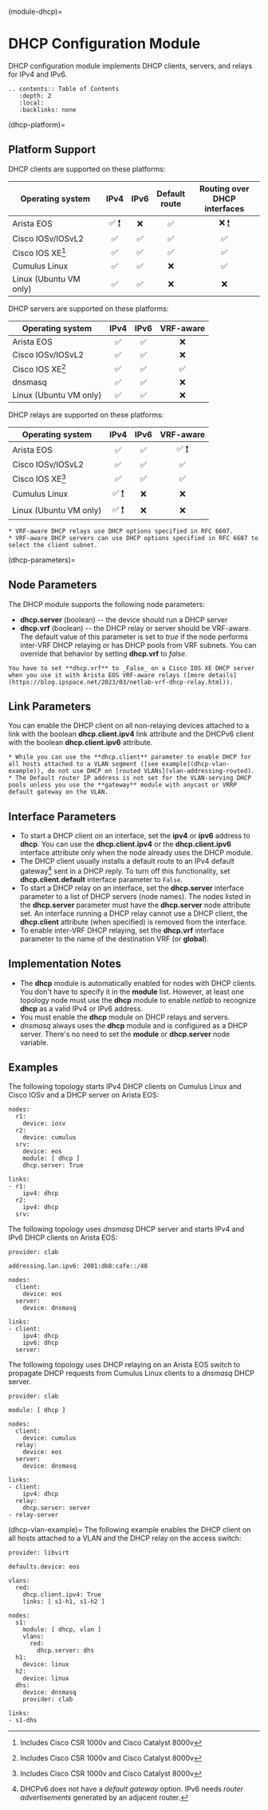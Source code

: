(module-dhcp)=
# DHCP Configuration Module

DHCP configuration module implements DHCP clients, servers, and relays for IPv4 and IPv6.

```eval_rst
.. contents:: Table of Contents
   :depth: 2
   :local:
   :backlinks: none
```

(dhcp-platform)=
## Platform Support

DHCP clients are supported on these platforms:

| Operating system      | IPv4 | IPv6 | Default<br>route | Routing over<br>DHCP interfaces |
| --------------------- | :-: | :-: | :-: | :-: |
| Arista EOS            | ✅ [❗](caveats-eos) |  ❌  | ✅  |  ❌ [❗](caveats-eos) |
| Cisco IOSv/IOSvL2     | ✅  | ✅  | ✅  | ✅  |
| Cisco IOS XE[^18v]    | ✅  | ✅  | ✅  | ✅  |
| Cumulus Linux         | ✅  | ✅  |  ❌  | ✅  |
| Linux (Ubuntu VM only)| ✅  | ✅  |  ❌  |  ❌  |

[^18v]: Includes Cisco CSR 1000v and Cisco Catalyst 8000v

DHCP servers are supported on these platforms: 

| Operating system      | IPv4 | IPv6 | VRF-aware |
| --------------------- | :-: | :-: | :-: |
| Arista EOS            | ✅  | ✅  |  ❌  |
| Cisco IOSv/IOSvL2     | ✅  | ✅  |  ❌  |
| Cisco IOS XE[^18v]    | ✅  | ✅  | ✅  |
| dnsmasq               | ✅  | ✅  |  ❌  |
| Linux (Ubuntu VM only)| ✅  | ✅  |  ❌  |

DHCP relays are supported on these platforms: 

| Operating system      | IPv4 | IPv6 | VRF-aware |
| --------------------- | :-: | :-: | :-: 
| Arista EOS            | ✅  | ✅  | ✅ [❗](caveats-eos) |
| Cisco IOSv/IOSvL2     | ✅  | ✅  | ✅  |
| Cisco IOS XE[^18v]    | ✅  | ✅  | ✅  |
| Cumulus Linux         | ✅ [❗](linux-dhcp-relay) |  ❌  |  ❌  |
| Linux (Ubuntu VM only)| ✅ [❗](linux-dhcp-relay)  |  ❌  |  ❌  |

```{tip}
* VRF-aware DHCP relays use DHCP options specified in RFC 6607.
* VRF-aware DHCP servers can use DHCP options specified in RFC 6607 to select the client subnet.
```

(dhcp-parameters)=
## Node Parameters

The DHCP module supports the following node parameters:

* **dhcp.server** (boolean) -- the device should run a DHCP server
* **dhcp.vrf** (boolean) -- the DHCP relay or server should be VRF-aware. The default value of this parameter is set to _true_ if the node performs inter-VRF DHCP relaying or has DHCP pools from VRF subnets. You can override that behavior by setting **dhcp.vrf** to _false_.

```{tip}
You have to set **‌dhcp.vrf** to _False_ on a Cisco IOS XE DHCP server when you use it with Arista EOS VRF-aware relays ([more details](https://blog.ipspace.net/2023/03/netlab-vrf-dhcp-relay.html)).
```

## Link Parameters

You can enable the DHCP client on all non-relaying devices attached to a link with the boolean **dhcp.client.ipv4** link attribute and the DHCPv6 client with the boolean **dhcp.client.ipv6** attribute.

```{warning}
* While you can use the **‌dhcp.client** parameter to enable DHCP for all hosts attached to a VLAN segment ([see example](dhcp-vlan-example)), do not use DHCP on [routed VLANs](vlan-addressing-routed).
* The Default router IP address is not set for the VLAN-serving DHCP pools unless you use the **‌gateway** module with anycast or VRRP default gateway on the VLAN.
```

## Interface Parameters

* To start a DHCP client on an interface, set the **ipv4** or **ipv6** address to **dhcp**. You can use the **dhcp.client.ipv4** or the **dhcp.client.ipv6** interface attribute only when the node already uses the DHCP module. 
* The DHCP client usually installs a default route to an IPv4 default gateway[^DGv6] sent in a DHCP reply. To turn off this functionality, set **dhcp.client.default** interface parameter to `False`.
* To start a DHCP relay on an interface, set the **dhcp.server** interface parameter to a list of DHCP servers (node names). The nodes listed in the **dhcp.server** parameter must have the **dhcp.server** node attribute set. An interface running a DHCP relay cannot use a DHCP client, the **dhcp.client** attribute (when specified) is removed from the interface.
* To enable inter-VRF DHCP relaying, set the **dhcp.vrf** interface parameter to the name of the destination VRF (or **global**).

[^DGv6]: DHCPv6 does not have a *default gateway* option. IPv6 needs _router advertisements_ generated by an adjacent router.

## Implementation Notes

* The **dhcp** module is automatically enabled for nodes with DHCP clients. You don't have to specify it in the **module** list. However, at least one topology node must use the **dhcp** module to enable _netlab_ to recognize **dhcp** as a valid IPv4 or IPv6 address.
* You must enable the **dhcp** module on DHCP relays and servers.
* *dnsmasq* always uses the **dhcp** module and is configured as a DHCP server. There's no need to set the **module** or **dhcp.server** node variable.

## Examples

The following topology starts IPv4 DHCP clients on Cumulus Linux and Cisco IOSv and a DHCP server on Arista EOS:

```
nodes:
  r1:
    device: iosv
  r2:
    device: cumulus
  srv:
    device: eos
    module: [ dhcp ]
    dhcp.server: True

links:
- r1:
    ipv4: dhcp
  r2:
    ipv4: dhcp
  srv:
```

The following topology uses *dnsmasq* DHCP server and starts IPv4 and IPv6 DHCP clients on Arista EOS:

```
provider: clab

addressing.lan.ipv6: 2001:db8:cafe::/48

nodes:
  client:
    device: eos
  server:
    device: dnsmasq

links:
- client:
    ipv4: dhcp
    ipv6: dhcp
  server:
```

The following topology uses DHCP relaying on an Arista EOS switch to propagate DHCP requests from Cumulus Linux clients to a *dnsmasq* DHCP server.

```
provider: clab

module: [ dhcp ]

nodes:
  client:
    device: cumulus
  relay:
    device: eos
  server:
    device: dnsmasq

links:
- client:
    ipv4: dhcp
  relay:
    dhcp.server: server
- relay-server
```

(dhcp-vlan-example)=
The following example enables the DHCP client on all hosts attached to a VLAN and the DHCP relay on the access switch:

```
provider: libvirt

defaults.device: eos

vlans:
  red:
    dhcp.client.ipv4: True
    links: [ s1-h1, s1-h2 ]

nodes:
  s1:
    module: [ dhcp, vlan ]
    vlans:
      red:
        dhcp.server: dhs
  h1:
    device: linux
  h2:
    device: linux
  dhs:
    device: dnsmasq
    provider: clab

links:
- s1-dhs
```
